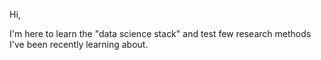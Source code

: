 Hi,

I'm here to learn the "data science stack" and test few research methods I've been recently learning about.
